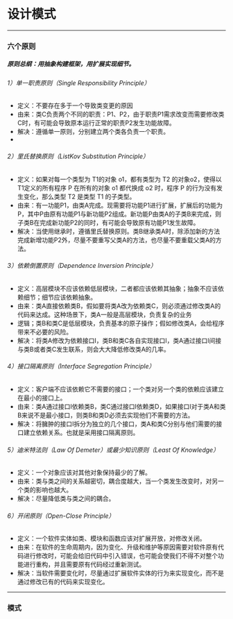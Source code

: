 # 设计模式

----
### 六个原则
##### 原则总纲：用抽象构建框架，用扩展实现细节。
###### 1）单一职责原则（Single Responsibility Principle）
* 定义：不要存在多于一个导致类变更的原因
* 由来：类C负责两个不同的职责：P1、P2，由于职责P1需求改变而需要修改类C时，有可能会导致原本运行正常的职责P2发生功能故障。
* 解决：遵循单一原则，分别建立两个类各负责一个职责。
* 
###### 2）里氏替换原则（ListKov Substitution Principle）
* 定义：如果对每一个类型为 T1的对象 o1，都有类型为 T2 的对象o2，使得以 T1定义的所有程序 P 在所有的对象 o1 都代换成 o2 时，程序 P 的行为没有发生变化，那么类型 T2 是类型 T1 的子类型。
* 由来：有一功能P1，由类A完成。现需要将功能P1进行扩展，扩展后的功能为P，其中P由原有功能P1与新功能P2组成。新功能P由类A的子类B来完成，则子类B在完成新功能P2的同时，有可能会导致原有功能P1发生故障。
* 解决：当使用继承时，遵循里氏替换原则。类B继承类A时，除添加新的方法完成新增功能P2外，尽量不要重写父类A的方法，也尽量不要重载父类A的方法。
    
###### 3）依赖倒置原则（Dependence Inversion Principle）
* 定义：高层模块不应该依赖低层模块，二者都应该依赖其抽象；抽象不应该依赖细节；细节应该依赖抽象。
* 由来：类A直接依赖类B，假如要将类A改为依赖类C，则必须通过修改类A的代码来达成。这种场景下，类A一般是高层模块，负责复杂的业务
* 逻辑；类B和类C是低层模块，负责基本的原子操作；假如修改类A，会给程序带来不必要的风险。
* 解决：将类A修改为依赖接口I，类B和类C各自实现接口I，类A通过接口I间接与类B或者类C发生联系，则会大大降低修改类A的几率。

###### 4）接口隔离原则（Interface Segregation Principle）
* 定义：客户端不应该依赖它不需要的接口；一个类对另一个类的依赖应该建立在最小的接口上。
* 由来：类A通过接口I依赖类B，类C通过接口I依赖类D，如果接口I对于类A和类B来说不是最小接口，则类B和类D必须去实现他们不需要的方法。
* 解决：将臃肿的接口I拆分为独立的几个接口，类A和类C分别与他们需要的接口建立依赖关系。也就是采用接口隔离原则。

###### 5）迪米特法则（Law Of Demeter）或最少知识原则（Least Of Knowledge）
* 定义：一个对象应该对其他对象保持最少的了解。
* 由来：类与类之间的关系越密切，耦合度越大，当一个类发生改变时，对另一个类的影响也越大。
* 解决：尽量降低类与类之间的耦合。

###### 6）开闭原则（Open-Close Principle）
* 定义：一个软件实体如类、模块和函数应该对扩展开放，对修改关闭。
* 由来：在软件的生命周期内，因为变化、升级和维护等原因需要对软件原有代码进行修改时，可能会给旧代码中引入错误，也可能会使我们不得不对整个功能进行重构，并且需要原有代码经过重新测试。
* 解决：当软件需要变化时，尽量通过扩展软件实体的行为来实现变化，而不是通过修改已有的代码来实现变化。

----
### 模式
